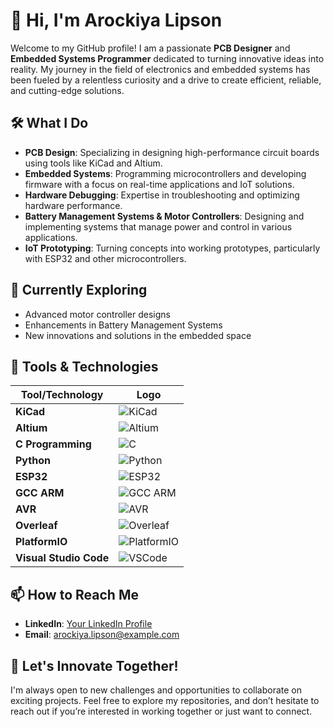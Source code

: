 # 👋 Hi, I'm Arockiya Lipson

Welcome to my GitHub profile! I am a passionate **PCB Designer** and **Embedded Systems Programmer** dedicated to turning innovative ideas into reality. My journey in the field of electronics and embedded systems has been fueled by a relentless curiosity and a drive to create efficient, reliable, and cutting-edge solutions.

## 🛠️ What I Do

- **PCB Design**: Specializing in designing high-performance circuit boards using tools like KiCad and Altium.
- **Embedded Systems**: Programming microcontrollers and developing firmware with a focus on real-time applications and IoT solutions.
- **Hardware Debugging**: Expertise in troubleshooting and optimizing hardware performance.
- **Battery Management Systems & Motor Controllers**: Designing and implementing systems that manage power and control in various applications.
- **IoT Prototyping**: Turning concepts into working prototypes, particularly with ESP32 and other microcontrollers.

## 🌱 Currently Exploring

- Advanced motor controller designs
- Enhancements in Battery Management Systems
- New innovations and solutions in the embedded space

## 🔧 Tools & Technologies

| Tool/Technology      | Logo |
|----------------------|------|
| **KiCad**            | ![KiCad](https://img.shields.io/badge/KiCad-314CB0?style=for-the-badge&logo=kicad&logoColor=white) |
| **Altium**           | ![Altium](https://img.shields.io/badge/Altium-333333?style=for-the-badge&logo=altiumdesigner&logoColor=white) |
| **C Programming**    | ![C](https://img.shields.io/badge/C-00599C?style=for-the-badge&logo=c&logoColor=white) |
| **Python**           | ![Python](https://img.shields.io/badge/Python-3776AB?style=for-the-badge&logo=python&logoColor=white) |
| **ESP32**            | ![ESP32](https://img.shields.io/badge/ESP32-000000?style=for-the-badge&logo=espressif&logoColor=white) |
| **GCC ARM**          | ![GCC ARM](https://img.shields.io/badge/GCC_ARM-007396?style=for-the-badge&logo=gnu&logoColor=white) |
| **AVR**              | ![AVR](https://img.shields.io/badge/AVR-00979D?style=for-the-badge&logo=atmel&logoColor=white) |
| **Overleaf**         | ![Overleaf](https://img.shields.io/badge/Overleaf-47A141?style=for-the-badge&logo=overleaf&logoColor=white) |
| **PlatformIO**       | ![PlatformIO](https://img.shields.io/badge/PlatformIO-FF7F00?style=for-the-badge&logo=platformio&logoColor=white) |
| **Visual Studio Code** | ![VSCode](https://img.shields.io/badge/VSCode-007ACC?style=for-the-badge&logo=visualstudiocode&logoColor=white) |

## 📫 How to Reach Me

- **LinkedIn**: [Your LinkedIn Profile](#)
- **Email**: arockiya.lipson@example.com

## 🚀 Let's Innovate Together!

I'm always open to new challenges and opportunities to collaborate on exciting projects. Feel free to explore my repositories, and don’t hesitate to reach out if you’re interested in working together or just want to connect.
